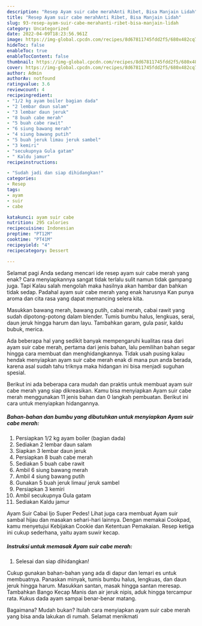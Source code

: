 ```yaml
---
description: "Resep Ayam suir cabe merahAnti Ribet, Bisa Manjain Lidah"
title: "Resep Ayam suir cabe merahAnti Ribet, Bisa Manjain Lidah"
slug: 93-resep-ayam-suir-cabe-merahanti-ribet-bisa-manjain-lidah
category: Uncategorized
date: 2022-04-09T18:23:56.961Z
image: https://img-global.cpcdn.com/recipes/8d67811745fdd2f5/680x482cq70/ayam-suir-cabe-merah-foto-resep-utama.jpg
hideToc: false
enableToc: true
enableTocContent: false
thumbnail: https://img-global.cpcdn.com/recipes/8d67811745fdd2f5/680x482cq70/ayam-suir-cabe-merah-foto-resep-utama.jpg
cover: https://img-global.cpcdn.com/recipes/8d67811745fdd2f5/680x482cq70/ayam-suir-cabe-merah-foto-resep-utama.jpg
author: Admin
authorAv: notfound
ratingvalue: 3.6
reviewcount: 4
recipeingredient:
- "1/2 kg ayam boiler bagian dada"
- "2 lembar daun salam"
- "3 lembar daun jeruk"
- "8 buah cabe merah"
- "5 buah cabe rawit"
- "6 siung bawang merah"
- "4 siung bawang putih"
- "5 buah jeruk limau jeruk sambel"
- "3 kemiri"
- "secukupnya Gula gatam"
- " Kaldu jamur"
recipeinstructions:

- "Sudah jadi dan siap dihidangkan!"
categories:
- Resep
tags:
- ayam
- suir
- cabe

katakunci: ayam suir cabe 
nutrition: 295 calories
recipecuisine: Indonesian
preptime: "PT12M"
cooktime: "PT41M"
recipeyield: "4"
recipecategory: Dessert

---
```



Selamat pagi Anda sedang mencari ide resep ayam suir cabe merah yang enak? Cara menyiapkannya sangat tidak terlalu sulit namun tidak gampang juga. Tapi Kalau salah mengolah maka hasilnya akan hambar dan bahkan tidak sedap. Padahal ayam suir cabe merah yang enak harusnya Kan punya aroma dan cita rasa yang dapat memancing selera kita.


Masukkan bawang merah, bawang putih, cabai merah, cabai rawit yang sudah dipotong-potong dalam blender. Tumis bumbu halus, lengkuas, serai, daun jeruk hingga harum dan layu. Tambahkan garam, gula pasir, kaldu bubuk, merica.

Ada beberapa hal yang sedikit banyak mempengaruhi kualitas rasa dari ayam suir cabe merah, pertama dari jenis bahan, lalu pemilihan bahan segar hingga cara membuat dan menghidangkannya. Tidak usah pusing kalau hendak menyiapkan ayam suir cabe merah enak di mana pun anda berada, karena asal sudah tahu triknya maka hidangan ini bisa menjadi suguhan spesial.


Berikut ini ada beberapa cara mudah dan praktis untuk membuat ayam suir cabe merah yang siap dikreasikan. Kamu bisa menyiapkan Ayam suir cabe merah menggunakan 11 jenis bahan dan 0 langkah pembuatan. Berikut ini cara untuk menyiapkan hidangannya.

<!--inarticleads1-->

##### Bahan-bahan dan bumbu yang dibutuhkan untuk menyiapkan Ayam suir cabe merah:

1. Persiapkan 1/2 kg ayam boiler (bagian dada)
1. Sediakan 2 lembar daun salam
1. Siapkan 3 lembar daun jeruk
1. Persiapkan 8 buah cabe merah
1. Sediakan 5 buah cabe rawit
1. Ambil 6 siung bawang merah
1. Ambil 4 siung bawang putih
1. Gunakan 5 buah jeruk limau/ jeruk sambel
1. Persiapkan 3 kemiri
1. Ambil secukupnya Gula gatam
1. Sediakan  Kaldu jamur


Ayam Suir Cabai Ijo Super Pedes! Lihat juga cara membuat Ayam suir sambal hijau dan masakan sehari-hari lainnya. Dengan memakai Cookpad, kamu menyetujui Kebijakan Cookie dan Ketentuan Pemakaian. Resep ketiga ini cukup sederhana, yaitu ayam suwir kecap. 

<!--inarticleads2-->

##### Instruksi untuk memasak Ayam suir cabe merah:


1. Selesai dan siap dihidangkan!

Cukup gunakan bahan-bahan yang ada di dapur dan lemari es untuk membuatnya. Panaskan minyak, tumis bumbu halus, lengkuas, dan daun jeruk hingga harum. Masukkan santan, masak hingga santan meresap. Tambahkan Bango Kecap Manis dan air jeruk nipis, aduk hingga tercampur rata. Kukus dada ayam sampai benar-benar matang. 

Bagaimana? Mudah bukan? Itulah cara menyiapkan ayam suir cabe merah yang bisa anda lakukan di rumah. Selamat menikmati
